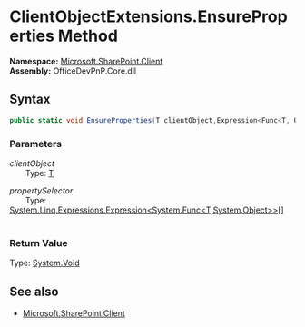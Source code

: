 # ClientObjectExtensions.EnsureProperties Method  
**Namespace:** [Microsoft.SharePoint.Client](Microsoft.SharePoint.Client.md)  
**Assembly:** OfficeDevPnP.Core.dll  
## Syntax
```C#
public static void EnsureProperties(T clientObject,Expression<Func<T, Object>>[] propertySelector)
```
### Parameters
*clientObject*  
&emsp;&emsp;Type: [T](T.md) 
&emsp;&emsp;  
  
*propertySelector*  
&emsp;&emsp;Type: [System.Linq.Expressions.Expression<System.Func<T,System.Object>>[]](System.Linq.Expressions.Expression<System.Func<T,System.Object>>[].md) 
&emsp;&emsp;  
  
### Return Value
Type: [System.Void](System.Void.md  
)
## See also
- [Microsoft.SharePoint.Client](Microsoft.SharePoint.Client.md)

